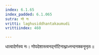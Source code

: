 ```yaml
---
index: 6.1.65
index_padded: 6.1.065
sutra: णो नः
vritti: laghusiddhantakaumudi
vrittiindex: 460

---
```

धात्वादेर्णस्य नः। णोपदेशास्त्वनर्द्नाटिनाथ्नाध्नन्दनक्कनॄनृतः॥